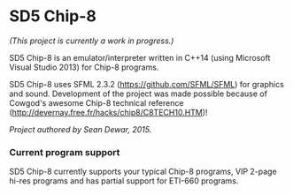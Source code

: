 # SD5 Chip-8
_(This project is currently a work in progress.)_

SD5 Chip-8 is an emulator/interpreter written in C++14 (using Microsoft Visual Studio 2013) for Chip-8 programs.

SD5 Chip-8 uses SFML 2.3.2 (https://github.com/SFML/SFML) for graphics and sound. Development of the project was made possible because of Cowgod's awesome Chip-8 technical reference (http://devernay.free.fr/hacks/chip8/C8TECH10.HTM)!

_Project authored by Sean Dewar, 2015._

### Current program support

SD5 Chip-8 currently supports your typical Chip-8 programs, VIP 2-page hi-res programs and has partial support for ETI-660 programs.
